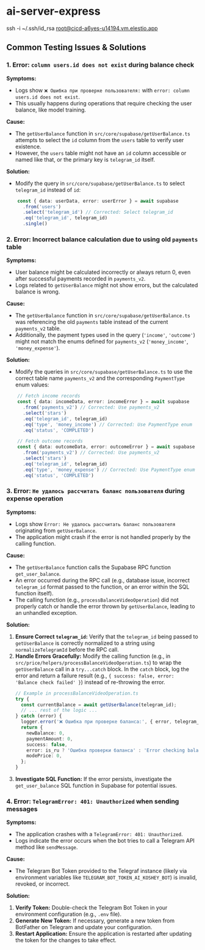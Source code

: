 # ai-server-express

ssh -i ~/.ssh/id_rsa root@cicd-a6yes-u14194.vm.elestio.app

## Common Testing Issues & Solutions

### 1. Error: `column users.id does not exist` during balance check

**Symptoms:**
- Logs show `❌ Ошибка при проверке пользователя:` with `error: column users.id does not exist`.
- This usually happens during operations that require checking the user balance, like model training.

**Cause:**
- The `getUserBalance` function in `src/core/supabase/getUserBalance.ts` attempts to select the `id` column from the `users` table to verify user existence.
- However, the `users` table might not have an `id` column accessible or named like that, or the primary key is `telegram_id` itself.

**Solution:**
- Modify the query in `src/core/supabase/getUserBalance.ts` to select `telegram_id` instead of `id`:

```typescript
    const { data: userData, error: userError } = await supabase
      .from('users')
      .select('telegram_id') // Corrected: Select telegram_id
      .eq('telegram_id', telegram_id)
      .single()
```

### 2. Error: Incorrect balance calculation due to using old `payments` table

**Symptoms:**
- User balance might be calculated incorrectly or always return 0, even after successful payments recorded in `payments_v2`.
- Logs related to `getUserBalance` might not show errors, but the calculated balance is wrong.

**Cause:**
- The `getUserBalance` function in `src/core/supabase/getUserBalance.ts` was referencing the old `payments` table instead of the current `payments_v2` table.
- Additionally, the payment types used in the query (`'income'`, `'outcome'`) might not match the enums defined for `payments_v2` (`'money_income'`, `'money_expense'`).

**Solution:**
- Modify the queries in `src/core/supabase/getUserBalance.ts` to use the correct table name `payments_v2` and the corresponding `PaymentType` enum values:

```typescript
    // Fetch income records
    const { data: incomeData, error: incomeError } = await supabase
      .from('payments_v2') // Corrected: Use payments_v2
      .select('stars')
      .eq('telegram_id', telegram_id)
      .eq('type', 'money_income') // Corrected: Use PaymentType enum
      .eq('status', 'COMPLETED')

    // Fetch outcome records
    const { data: outcomeData, error: outcomeError } = await supabase
      .from('payments_v2') // Corrected: Use payments_v2
      .select('stars')
      .eq('telegram_id', telegram_id)
      .eq('type', 'money_expense') // Corrected: Use PaymentType enum
      .eq('status', 'COMPLETED')
```

### 3. Error: `Не удалось рассчитать баланс пользователя` during expense operation

**Symptoms:**
- Logs show `Error: Не удалось рассчитать баланс пользователя` originating from `getUserBalance`.
- The application might crash if the error is not handled properly by the calling function.

**Cause:**
- The `getUserBalance` function calls the Supabase RPC function `get_user_balance`.
- An error occurred during the RPC call (e.g., database issue, incorrect `telegram_id` format passed to the function, or an error within the SQL function itself).
- The calling function (e.g., `processBalanceVideoOperation`) did not properly catch or handle the error thrown by `getUserBalance`, leading to an unhandled exception.

**Solution:**
1.  **Ensure Correct `telegram_id`:** Verify that the `telegram_id` being passed to `getUserBalance` is correctly normalized to a string using `normalizeTelegramId` before the RPC call.
2.  **Handle Errors Gracefully:** Modify the calling function (e.g., in `src/price/helpers/processBalanceVideoOperation.ts`) to wrap the `getUserBalance` call in a `try...catch` block. In the `catch` block, log the error and return a failure result (e.g., `{ success: false, error: 'Balance check failed' }`) instead of re-throwing the error.
    ```typescript
    // Example in processBalanceVideoOperation.ts
    try {
      const currentBalance = await getUserBalance(telegram_id);
      // ... rest of the logic ...
    } catch (error) {
      logger.error('❌ Ошибка при проверке баланса:', { error, telegram_id });
      return {
        newBalance: 0, 
        paymentAmount: 0,
        success: false,
        error: is_ru ? 'Ошибка проверки баланса' : 'Error checking balance',
        modePrice: 0,
      };
    }
    ```
3.  **Investigate SQL Function:** If the error persists, investigate the `get_user_balance` SQL function in Supabase for potential issues.

### 4. Error: `TelegramError: 401: Unauthorized` when sending messages

**Symptoms:**
- The application crashes with a `TelegramError: 401: Unauthorized`.
- Logs indicate the error occurs when the bot tries to call a Telegram API method like `sendMessage`.

**Cause:**
- The Telegram Bot Token provided to the Telegraf instance (likely via environment variables like `TELEGRAM_BOT_TOKEN_AI_KOSHEY_BOT`) is invalid, revoked, or incorrect.

**Solution:**
1.  **Verify Token:** Double-check the Telegram Bot Token in your environment configuration (e.g., `.env` file).
2.  **Generate New Token:** If necessary, generate a new token from BotFather on Telegram and update your configuration.
3.  **Restart Application:** Ensure the application is restarted after updating the token for the changes to take effect.

